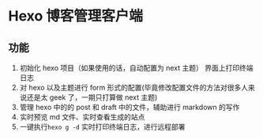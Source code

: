 # Hexo 博客管理客户端

## 功能

1. 初始化 hexo 项目（如果使用的话，自动配置为 next 主题） 界面上打印终端日志
2. 对 hexo 以及主题进行 form 形式的配置(毕竟修改配置文件的方法对很多人来说还是太 geek 了，一期只打算做 next 主题)
3. 管理 hexo 中的的 post 和 draft 中的文件，辅助进行 markdown 的写作
4. 实时预览 md 文件、实时查看生成的站点
5. 一键执行`hexo g -d` 实时打印终端日志，进行远程部署
